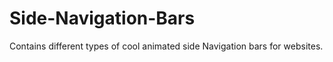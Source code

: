 # Side-Navigation-Bars
Contains different types of cool animated side Navigation bars for websites.
